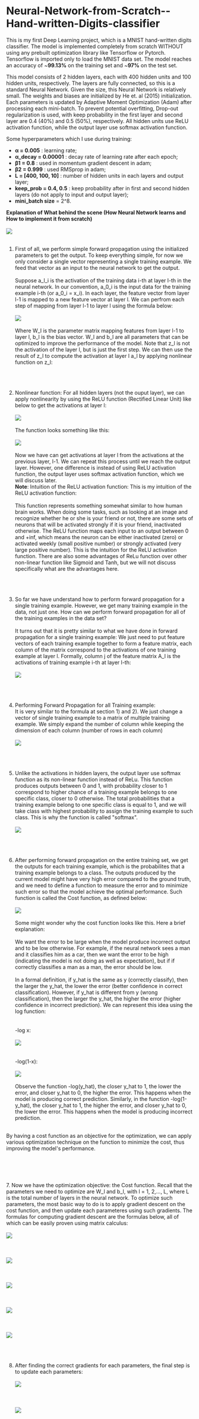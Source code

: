 # Neural-Network-from-Scratch--Hand-written-Digits-classifier
This is my first Deep Learning project, which is a MNIST hand-written digits classifier. The model is implemented completely from scratch WITHOUT using any prebuilt optimization library like Tensorflow or Pytorch. Tensorflow is imported only to load the MNIST data set. The model reaches an accuracy of ~**99.13%** on the training set and ~**97%** on the test set.

This model consists of 2 hidden layers, each with 400 hidden units and 100 hidden units, respectively. The layers are fully connected, so this is a standard Neural Network. Given the size, this Neural Network is relatively small. The weights and biases are initialized by He et. al (2015) initialization. Each parameters is updated by Adaptive Moment Optimization (Adam) after processing each mini-batch. To prevent potential overfitting, Drop-out regularization is used, with keep probability in the first layer and second layer are 0.4 (40%) and 0.5 (50%), respectively. All hidden units use ReLU activation function, while the output layer use softmax activation function.

Some hyperparameters which I use during training:
+ **α = 0.005**          : learning rate;
+ **α_decay = 0.00001**  : decay rate of learning rate after each epoch;
+ **β1 = 0.8**           : used in momentum gradient descent in adam;
+ **β2 = 0.999**         : used RMSprop in adam;
+ **L = [400, 100, 10]** : number of hidden units in each layers and output layer;
+ **keep_prob = 0.4, 0.5** : keep probability after in first and second hidden layers (do not apply to input and output layer);
+ **mini_batch size** = 2^8.

**Explanation of What behind the scene (How Neural Network learns and How to implement it from scratch)**</br></br>
<img src = "Useful Functions/Neural Network.png"></br></br>
1) First of all, we perform simple forward propagation using the initialized parameters to get the output. To keep everything simple, for now we only consider a single vector representing a single training example. We feed that vector as an input to the neural network to get the output. </br></br>
Suppose a_l_i is the activation of the training data i-th at layer l-th in the neural network. In our convention, a_0_i is the input data for the training example i-th (or a_0_i = x_i). In each layer, the feature vector from layer l-1 is mapped to a new feature vector at layer l. We can perfrom each step of mapping from layer l-1 to layer l using the formula below:  </br></br>
<img src = "Useful Functions/1. Forward Propagation 1.png"></br></br>
Where W_l is the parameter matrix mapping features from layer l-1 to layer l, b_l is the bias vector. W_l and b_l are all parameters that can be optimized to improve the performance of the model. Note that z_l is not the activation of the layer l, but is just the first step. We can then use the result of z_l to compute the activation at layer l a_l by applying nonlinear function on z_l:
</br></br></br></br>

2) Nonlinear function: For all hidden layers (not the ouput layer), we can apply nonlinearity by using the ReLU function (Rectified Linear Unit) like below to get the activations at layer l:</br></br>
<img src = "Useful Functions/2. Forward Propagation 2.png"></br></br>
The function looks something like this:</br></br>
<img src = "Useful Functions/Relu.png"></br></br>
Now we have can get activations at layer l from the activations at the previous layer, l-1. We can repeat this process until we reach the output layer. However, one difference is instead of using ReLU activation function, the output layer uses softmax activation function, which we will discuss later.</br>
**Note**: Intuition of the ReLU activation function: This is my intuition of the ReLU activation function:</br></br>
This function represents something somewhat similar to how human brain works. When doing some tasks, such as looking at an image and recognize whether he or she is your friend or not, there are some sets of neurons that will be activated strongly if it is your friend, inactivated otherwise. The ReLU function maps each input to an output between 0 and +inf, which means the neuron can be either inactivated (zero) or activated weekly (small positive number) or strongly activated (very large positive number). This is the intuition for the ReLU activation function. There are also some advantages of ReLu function over other non-linear function like Sigmoid and Tanh, but we will not discuss specifically what are the advantages here.
</br></br></br></br>

3) So far we have understand how to perform forward propagation for a single training example. However, we get many training example in the data, not just one. How can we perform forward propagation for all of the training examples in the data set?</br></br>
It turns out that it is pretty similar to what we have done in forward propagation for a single training example: We just need to put  feature vectors of each training example together to form a feature matrix, each column of the matrix correspond to the activations of one training example at layer l. Formally, column j of the feature matrix A_l is the activations of training example i-th at layer l-th: </br></br>
<img src = "Useful Functions/3. Activation Matrix.png"></br></br></br></br>

4) Performing Forward Propagation for all Training example:</br>
It is very similar to the formula at section 1) and 2). We just change a vector of single training example to a matrix of multiple training example. We simply expand the number of column while keeping the dimension of each column (number of rows in each column)</br></br>
<img src = "Useful Functions/4. Forward_Prop.png"></br></br></br></br>
5) Unlike the activations in hidden layers, the output layer use softmax function as its non-linear function instead of ReLu. This function produces outputs between 0 and 1, with probability closer to 1 correspond to higher chance of a training example belongs to one specific class, closer to 0 otherwise. The total probabilities that a training example belong to one specific class is equal to 1, and we will take class with highest probability to assign the training example to such class. This is why the function is called "softmax".</br></br>
<img src = "Useful Functions/6. Softmax Activation.png"></br></br></br></br>

6) After performing forward propagation on the entire training set, we get the outputs for each training example, which is the probabilites that a training example belongs to a class. The outputs produced by the current model might have very high error compared to the ground truth, and we need to define a function to measure the error and to minimize such error so that the model achieve the optimal performance. Such function is called the Cost function, as defined below: </br></br>
<img src = "Useful Functions/5. Total Loss Function.png"></br></br>
Some might wonder why the cost function looks like this. Here a brief explanation:</br></br>
We want the error to be large when the model produce incorrect output and to be low otherwise. For example, if the neural network sees a man and it classifies him as a car, then we want the error to be high (indicating the model is not doing as well as expectation), but if if correctly classifies a man as a man, the error should be low.</br></br>
In a formal definition, if y_hat is the same as y (correctly classify), then the larger the y_hat, the lower the error (better confidence in correct classification). However, if y_hat is different from y (wrong classification), then the larger the y_hat, the higher the error (higher confidence in incorrect prediction). We can represent this idea using the log function:</br></br>
</br> -log x: </br></br>
<img src = "Useful Functions/-log(x).png"></br></br>
</br> -log(1-x): </br></br>
<img src = "Useful Functions/-log(1-x).png"></br></br>
Observe the function -log(y_hat), the closer y_hat to 1, the lower the error, and closer y_hat to 0, the higher the error. This happens when the model is producing correct prediction. Similarly, in the function -log(1-y_hat), the closer y_hat to 1, the higher the error, and closer y_hat to 0, the lower the error. This happens when the model is producing incorrect prediction.</br></br>

By having a cost function as an objective for the optimization, we can apply various optimization technique on the function to minimize the cost, thus improving the model's performance.

</br></br></br></br>
7. Now we have the optimization objective: the Cost function. Recall that the parameters we need to optimize are W_l and b_l, with l = 1, 2,..., L, where L is the total number of layers in the neural network. To optimize such parameters, the most basic way to do is to apply gradient descent on the cost function, and then update each parameteres using such gradients. The formulas for computing gradient descent are the formulas below, all of which can be easily proven using matrix calculus:</br></br>
<img src = "Useful Functions/8. Backprop1.png"></br></br></br></br>
<img src = "Useful Functions/9. Backprop2.png"></br></br></br></br>
<img src = "Useful Functions/10. Backprop3.png"></br></br></br></br>
<img src = "Useful Functions/11. Backprop4.png"></br></br></br></br>
<img src = "Useful Functions/12. Backprop5.png"></br></br></br></br>

8. After finding the correct gradients for each parameters, the final step is to update each parameters: </br></br>
<img src = "Useful Functions/Update1.png"></br></br></br></br>
<img src = "Useful Functions/Update2.png"></br></br></br>
